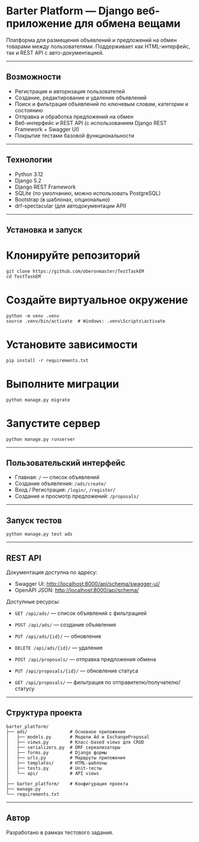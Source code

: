 # Barter Platform — Django веб-приложение для обмена вещами

Платформа для размещения объявлений и предложений на обмен товарами между пользователями. Поддерживает как HTML-интерфейс, так и REST API с авто-документацией.

---

## Возможности

- Регистрация и авторизация пользователей
- Создание, редактирование и удаление объявлений
- Поиск и фильтрация объявлений по ключевым словам, категории и состоянию
- Отправка и обработка предложений на обмен
- Веб-интерфейс и REST API (с использованием Django REST Framework + Swagger UI)
- Покрытие тестами базовой функциональности

---

## Технологии

- Python 3.12
- Django 5.2
- Django REST Framework
- SQLite (по умолчанию, можно использовать PostgreSQL)
- Bootstrap (в шаблонах, опционально)
- drf-spectacular (для автодокументации API)

---

## Установка и запуск

# Клонируйте репозиторий
    git clone https://github.com/oberonmaster/TestTaskEM
    cd TestTaskEM

# Создайте виртуальное окружение
    python -m venv .venv
    source .venv/bin/activate  # Windows: .venv\Scripts\activate

# Установите зависимости
    pip install -r requirements.txt

# Выполните миграции
    python manage.py migrate

# Запустите сервер
    python manage.py runserver 

---

## Пользовательский интерфейс

- Главная: `/` — список объявлений
- Создание объявления: `/ads/create/`
- Вход / Регистрация: `/login/`, `/register/`
- Создание и просмотр предложений: `/proposals/`

---

## Запуск тестов

    python manage.py test ads

---

## REST API

Документация доступна по адресу:

- Swagger UI: [http://localhost:8000/api/schema/swagger-ui/](http://localhost:8000/api/schema/swagger-ui/)
- OpenAPI JSON: [http://localhost:8000/api/schema/](http://localhost:8000/api/schema/)

Доступные ресурсы:

- `GET /api/ads/` — список объявлений с фильтрацией
- `POST /api/ads/` — создание объявления
- `PUT /api/ads/{id}/` — обновление
- `DELETE /api/ads/{id}/` — удаление

- `POST /api/proposals/` — отправка предложения обмена
- `PUT /api/proposals/{id}/` — обновление статуса
- `GET /api/proposals/` — фильтрация по отправителю/получателю/статусу

---

## Структура проекта

    barter_platform/
    ├── ads/                # Основное приложение
    │   ├── models.py       # Модели Ad и ExchangeProposal
    │   ├── views.py        # Класс-based views для CRUD
    │   ├── serializers.py  # DRF сериализаторы
    │   ├── forms.py        # Django формы
    │   ├── urls.py         # Маршруты приложения
    │   ├── templates/      # HTML-шаблоны
    │   ├── tests.py        # Unit-тесты
    │   └── api/            # API views
    │
    ├── barter_platform/    # Конфигурация проекта
    ├── manage.py
    └── requirements.txt

---

## Автор

Разработано в рамках тестового задания.
